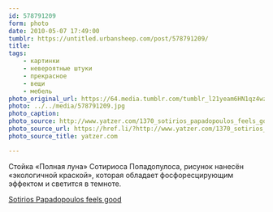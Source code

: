 ```yaml
---
id: 578791209
form: photo
date: 2010-05-07 17:49:00
tumblr: https://untitled.urbansheep.com/post/578791209/
title:
tags:
    - картинки
    - невероятные штуки
    - прекрасное
    - вещи
    - мебель
photo_original_url: https://64.media.tumblr.com/tumblr_l21yeam6HN1qz4wzio1_1280.jpg
photo: ../../media/578791209.jpg
photo_caption:
photo_source: http://www.yatzer.com/1370_sotirios_papadopoulos_feels_good
photo_source_url: https://href.li/?http://www.yatzer.com/1370_sotirios_papadopoulos_feels_good
photo_source_title: yatzer.com

---
```


<p>Стойка «Полная луна» Сотириоса Попадопулоса, рисунок нанесён «экологичной краской», которая обладает фосфоресцирующим эффектом и светится в темноте.</p>

<p><a href="http://www.yatzer.com/1370_sotirios_papadopoulos_feels_good">Sotirios Papadopoulos feels good</a></p>
